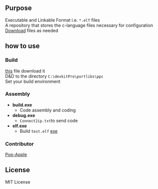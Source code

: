 ## Purpose

Executable and Linkable Format i.e. `*.elf` files  
A repository that stores the c-language files necessary for configuration  
[Download](https://github.com/Pop-Apple/DevkitPro-ELF/releases/tag/v1.0) files as needed  

## how to use

### Build
[this](https://github.com/Pop-Apple/DevkitPro-ELF/releases/tag/v1.0) file download it  
D&D to the directory `C:\devkitPro\portlibs\ppc`  
Set your build environment  

### Assembly
* **build.exe**
   * Code assembly and coding
* **debug.exe** 
   * `Connect2ip.txt`to send code
* **elf.exe**
   * Build `test.elf`
[exe](https://github.com/u08614s/create_codeelf)

### Contributor  
[Pop-Apple](https://github.com/Pop-Apple)

## License

MIT License

